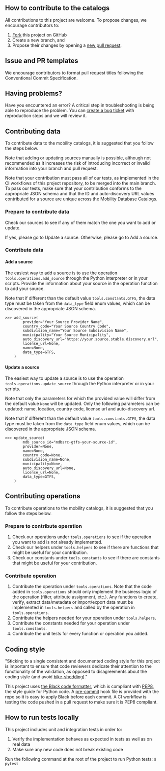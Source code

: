 ## How to contribute to the catalogs
All contributions to this project are welcome. To propose changes, we encourage contributors to:
1. [Fork](https://docs.github.com/en/github/getting-started-with-github/fork-a-repo) this project on GitHub
2. Create a new branch, and
3. Propose their changes by opening a [new pull request](https://docs.github.com/en/github/collaborating-with-issues-and-pull-requests/about-pull-requests).

## Issue and PR templates
We encourage contributors to format pull request titles following the Conventional Commit Specification.

## Having problems?
Have you encountered an error? A critical step in troubleshooting is being able to reproduce the problem. You can [create a bug ticket](https://github.com/MobilityData/mobility-database-catalogs/issues/new?assignees=maximearmstrong&labels=&template=bug_report.md&title=%5BBUG%5D) with reproduction steps and we will review it.

## Contributing data
To contribute data to the mobility catalogs, it is suggested that you follow the steps below.

Note that adding or updating sources manually is possible, although not recommended as it increases the risk of introducing incorrect or invalid information into your branch and pull request.

Note that your contribution must pass all of our tests, as implemented in the CI workflows of this project repository, to be merged into the main branch. To pass our tests, make sure that your contribution conforms to the appropriate JSON schema and that the ID and auto-discovery URL values contributed for a source are unique across the Mobility Database Catalogs.

### Prepare to contribute data
Check our sources to see if any of them match the one you want to add or update.

If yes, please go to Update a source.
Otherwise, please go to Add a source.

### Contribute data

#### Add a source
The easiest way to add a source is to use the operation `tools.operations.add_source` through the Python interpreter or in your scripts. Provide the information about your source in the operation function to add your source.

Note that if different than the default value `tools.constants.GTFS`, the data type must be taken from the `data_type` field enum values, which can be discovered in the appropriate JSON schema.
```
>>> add_source(
        provider="Your Source Provider Name",
        country_code="Your Source Country Code",
        subdivision_name="Your Source Subdivision Name",
        municipality="Your Source Municipality",
        auto_discovery_url="https://your.source.stable.discovery.url",
        license_url=None,
        name=None,
        data_type=GTFS,
    )
```

#### Update a source
The easiest way to update a source is to use the operation `tools.operations.update_source` through the Python interpreter or in your scripts.

Note that only the parameters for which the provided value will differ from the default value `None` will be updated. Only the following parameters can be updated: name, location, country code, license url and auto-discovery url.

Note that if different than the default value `tools.constants.GTFS`, the data type must be taken from the `data_type` field enum values, which can be discovered in the appropriate JSON schema.

```
>>> update_source(
        mdb_source_id="mdbsrc-gtfs-your-source-id",
        provider=None,
        name=None,
        country_code=None,
        subdivision_name=None,
        municipality=None,
        auto_discovery_url=None,
        license_url=None,
        data_type=GTFS,
    )
```

## Contributing operations
To contribute operations to the mobility catalogs, it is suggested that you follow the steps below.

### Prepare to contribute operation
1. Check our operations under `tools.operations` to see if the operation you want to add is not already implemented.
2. Check our helpers under `tools.helpers` to see if there are functions that might be useful for your contribution.
3. Check our constants under `tools.constants` to see if there are constants that might be useful for your contribution.

### Contribute operation
1. Contribute the operation under `tools.operations`. Note that the code added in `tools.operations` should only implement the business logic of the operation (filter, attribute assignment, etc.). Any functions to create, verify, extract data/metadata or import/export data must be implemented in `tools.helpers` and called by the operation in `tools.operations`.
2. Contribute the helpers needed for your operation under `tools.helpers`.
3. Contribute the constants needed for your operation under `tools.constants`.
4. Contribute the unit tests for every function or operation you added.

## Coding style
"Sticking to a single consistent and documented coding style for this project is important to ensure that code reviewers dedicate their attention to the functionality of the validation, as opposed to disagreements about the coding style (and avoid [bike-shedding](https://en.wikipedia.org/wiki/Law_of_triviality))."

This project uses [the Black code formatter](https://github.com/psf/black), which is compliant with [PEP8](https://www.python.org/dev/peps/pep-0008/), the style guide for Python code. A [pre-commit](https://pre-commit.com/) hook file is provided with the repo so it is easy to apply Black before each commit. A CI workflow is testing the code pushed in a pull request to make sure it is PEP8 compliant.

## How to run tests locally
This project includes unit and integration tests in order to:
1. Verify the implementation behaves as expected in tests as well as on real data
2. Make sure any new code does not break existing code

Run the following command at the root of the project to run Python tests:
`$ pytest`
